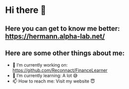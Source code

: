 # Hi there 👋
## Here you can get to know me better: https://hermann.alpha-lab.net/
## Here are some other things about me:
- 🔭 I’m currently working on: https://github.com/Reconnact/FinanceLearner
- 🌱 I’m currently learning: A lot 😅
- 📫 How to reach me: Visit my website 😇
